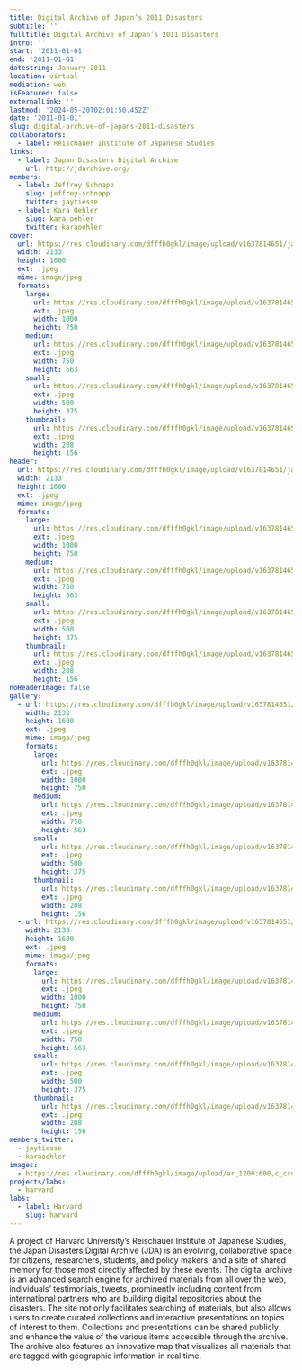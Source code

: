 ```yaml
---
title: Digital Archive of Japan’s 2011 Disasters
subtitle: ''
fulltitle: Digital Archive of Japan’s 2011 Disasters
intro: ''
start: '2011-01-01'
end: '2011-01-01'
datestring: January 2011
location: virtual
mediation: web
isFeatured: false
externalLink: ''
lastmod: '2024-05-20T02:01:50.452Z'
date: '2011-01-01'
slug: digital-archive-of-japans-2011-disasters
collaborators:
  - label: Reischauer Institute of Japanese Studies
links:
  - label: Japan Disasters Digital Archive
    url: http://jdarchive.org/
members:
  - label: Jeffrey Schnapp
    slug: jeffrey-schnapp
    twitter: jaytiesse
  - label: Kara Oehler
    slug: kara_oehler
    twitter: karaoehler
cover:
  url: https://res.cloudinary.com/dfffh0gkl/image/upload/v1637814651/japan2_48ea29d7d5.jpg
  width: 2133
  height: 1600
  ext: .jpeg
  mime: image/jpeg
  formats:
    large:
      url: https://res.cloudinary.com/dfffh0gkl/image/upload/v1637814651/large_japan2_48ea29d7d5.jpg
      ext: .jpeg
      width: 1000
      height: 750
    medium:
      url: https://res.cloudinary.com/dfffh0gkl/image/upload/v1637814652/medium_japan2_48ea29d7d5.jpg
      ext: .jpeg
      width: 750
      height: 563
    small:
      url: https://res.cloudinary.com/dfffh0gkl/image/upload/v1637814652/small_japan2_48ea29d7d5.jpg
      ext: .jpeg
      width: 500
      height: 375
    thumbnail:
      url: https://res.cloudinary.com/dfffh0gkl/image/upload/v1637814651/thumbnail_japan2_48ea29d7d5.jpg
      ext: .jpeg
      width: 208
      height: 156
header:
  url: https://res.cloudinary.com/dfffh0gkl/image/upload/v1637814651/japan2_48ea29d7d5.jpg
  width: 2133
  height: 1600
  ext: .jpeg
  mime: image/jpeg
  formats:
    large:
      url: https://res.cloudinary.com/dfffh0gkl/image/upload/v1637814651/large_japan2_48ea29d7d5.jpg
      ext: .jpeg
      width: 1000
      height: 750
    medium:
      url: https://res.cloudinary.com/dfffh0gkl/image/upload/v1637814652/medium_japan2_48ea29d7d5.jpg
      ext: .jpeg
      width: 750
      height: 563
    small:
      url: https://res.cloudinary.com/dfffh0gkl/image/upload/v1637814652/small_japan2_48ea29d7d5.jpg
      ext: .jpeg
      width: 500
      height: 375
    thumbnail:
      url: https://res.cloudinary.com/dfffh0gkl/image/upload/v1637814651/thumbnail_japan2_48ea29d7d5.jpg
      ext: .jpeg
      width: 208
      height: 156
noHeaderImage: false
gallery:
  - url: https://res.cloudinary.com/dfffh0gkl/image/upload/v1637814651/japan2_48ea29d7d5.jpg
    width: 2133
    height: 1600
    ext: .jpeg
    mime: image/jpeg
    formats:
      large:
        url: https://res.cloudinary.com/dfffh0gkl/image/upload/v1637814651/large_japan2_48ea29d7d5.jpg
        ext: .jpeg
        width: 1000
        height: 750
      medium:
        url: https://res.cloudinary.com/dfffh0gkl/image/upload/v1637814652/medium_japan2_48ea29d7d5.jpg
        ext: .jpeg
        width: 750
        height: 563
      small:
        url: https://res.cloudinary.com/dfffh0gkl/image/upload/v1637814652/small_japan2_48ea29d7d5.jpg
        ext: .jpeg
        width: 500
        height: 375
      thumbnail:
        url: https://res.cloudinary.com/dfffh0gkl/image/upload/v1637814651/thumbnail_japan2_48ea29d7d5.jpg
        ext: .jpeg
        width: 208
        height: 156
  - url: https://res.cloudinary.com/dfffh0gkl/image/upload/v1637814651/japan1_62df529a33.jpg
    width: 2133
    height: 1600
    ext: .jpeg
    mime: image/jpeg
    formats:
      large:
        url: https://res.cloudinary.com/dfffh0gkl/image/upload/v1637814651/large_japan1_62df529a33.jpg
        ext: .jpeg
        width: 1000
        height: 750
      medium:
        url: https://res.cloudinary.com/dfffh0gkl/image/upload/v1637814652/medium_japan1_62df529a33.jpg
        ext: .jpeg
        width: 750
        height: 563
      small:
        url: https://res.cloudinary.com/dfffh0gkl/image/upload/v1637814652/small_japan1_62df529a33.jpg
        ext: .jpeg
        width: 500
        height: 375
      thumbnail:
        url: https://res.cloudinary.com/dfffh0gkl/image/upload/v1637814651/thumbnail_japan1_62df529a33.jpg
        ext: .jpeg
        width: 208
        height: 156
members_twitter:
  - jaytiesse
  - karaoehler
images:
  - https://res.cloudinary.com/dfffh0gkl/image/upload/ar_1200:600,c_crop/c_limit,h_1200,w_600/v1637814651/japan2_48ea29d7d5.jpg
projects/labs:
  - harvard
labs:
  - label: Harvard
    slug: harvard
---
```

A project of Harvard University’s Reischauer Institute of Japanese Studies, the Japan Disasters Digital Archive (JDA) is an evolving, collaborative space for citizens, researchers, students, and policy makers, and a site of shared memory for those most directly affected by these events. The digital archive is an advanced search engine for archived materials from all over the web, individuals’ testimonials, tweets, prominently including content from international partners who are building digital repositories about the disasters. The site not only facilitates searching of materials, but also allows users to create curated collections and interactive presentations on topics of interest to them. Collections and presentations can be shared publicly and enhance the value of the various items accessible through the archive. The archive also features an innovative map that visualizes all materials that are tagged with geographic information in real time.